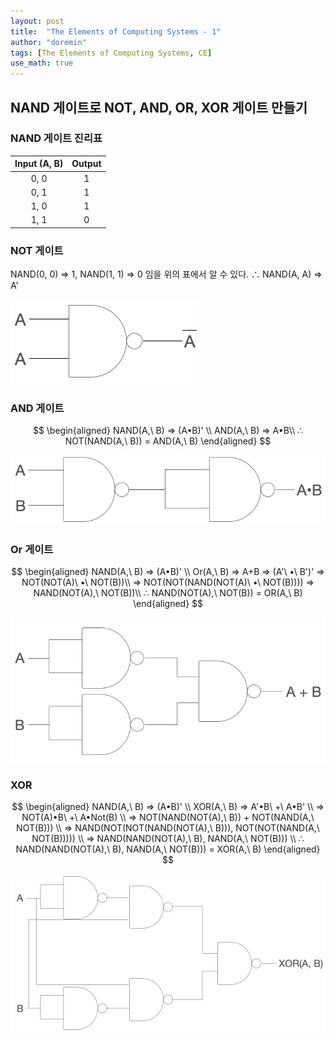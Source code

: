 ```yaml
---
layout: post
title:  "The Elements of Computing Systems - 1"
author: "doremin"
tags: [The Elements of Computing Systems, CE]
use_math: true
---
```


## NAND 게이트로 NOT, AND, OR, XOR 게이트 만들기
### NAND 게이트 진리표

|Input (A, B)|Output|
|:--:|:--:|
|0, 0|1|
|0, 1|1|
|1, 0|1|
|1, 1|0|

### NOT 게이트
NAND(0, 0) => 1, NAND(1, 1) => 0 임을 위의 표에서 알 수 있다.
∴ NAND(A, A) => A'

![NANDToNOT](/assets/images/2020-12-28-1.png)

### AND 게이트

$$
\begin{aligned}
    NAND(A,\ B) => (A•B)' \\
    AND(A,\ B) => A•B\\
    ∴ NOT(NAND(A,\ B)) = AND(A,\ B)
\end{aligned}
$$

![NANDToAND](/assets/images/2020-12-28-2.png)

### Or 게이트

$$
\begin{aligned}
    NAND(A,\ B) => (A•B)' \\
    Or(A,\ B) => A+B => (A'\ •\ B')' => NOT(NOT(A)\ •\  NOT(B))\\
    => NOT(NOT(NAND(NOT(A)\ •\ NOT(B)))) => NAND(NOT(A),\ NOT(B))\\
    ∴ NAND(NOT(A),\ NOT(B)) = OR(A,\ B)
\end{aligned}
$$

![NANDToOR](/assets/images/2020-12-28-3.png)

### XOR

$$
\begin{aligned}
    NAND(A,\ B) => (A•B)' \\
    XOR(A,\ B) => A'•B\ +\ A•B' \\
    => NOT(A)•B\ +\ A•Not(B) \\
    => NOT(NAND(NOT(A),\ B)) + NOT(NAND(A,\ NOT(B))) \\
    => NAND(NOT(NOT(NAND(NOT(A),\ B))), NOT(NOT(NAND(A,\ NOT(B))))) \\
    => NAND(NAND(NOT(A),\ B), NAND(A,\ NOT(B))) \\
    ∴ NAND(NAND(NOT(A),\ B), NAND(A,\ NOT(B))) = XOR(A,\ B)
\end{aligned} 
$$

![NANDToXOR](/assets/images/2020-12-28-4.png)
